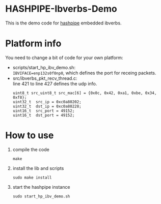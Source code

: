 # HASHPIPE-Ibverbs-Demo
This is the demo code for [hashpipe](https://github.com/david-macmahon/hashpipe) embedded ibverbs.
# Platform info
You need to change a bit of code for your own platform:
* scripts/start_hp_ibv_demo.sh:   
  `IBVIFACE=enp132s0f0np0`, which defines the port for receing packets.
* src/ibverbs_pkt_recv_thread.c:  
  line 421 to line 427 defines the udp info.
    ```
    uint8_t src_uint8_t src_mac[6] = {0x0c, 0x42, 0xa1, 0xbe, 0x34, 0xf8};
    uint32_t  src_ip = 0xc0a80202;
    uint32_t  dst_ip = 0xc0a80228;
    uint16_t  src_port = 49152;
    uint16_t  dst_port = 49152;
    ```
# How to use
1. compile the code
    ```
    make
    ```
2. install the lib and scripts
    ```
    sudo make install
    ```
3. start the hashpipe instance
    ```
    sudo start_hp_ibv_demo.sh
    ```
